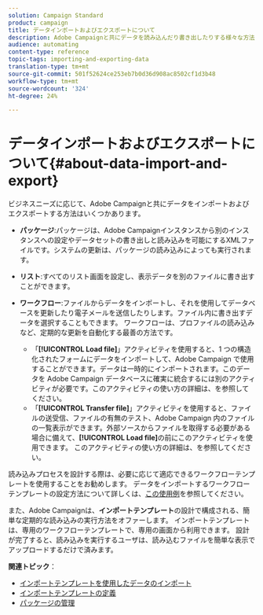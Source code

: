 ```yaml
---
solution: Campaign Standard
product: campaign
title: データインポートおよびエクスポートについて
description: Adobe Campaignと共にデータを読み込んだり書き出したりする様々な方法について説明します。
audience: automating
content-type: reference
topic-tags: importing-and-exporting-data
translation-type: tm+mt
source-git-commit: 501f52624ce253eb7b0d36d908ac8502cf1d3b48
workflow-type: tm+mt
source-wordcount: '324'
ht-degree: 24%

---
```



# データインポートおよびエクスポートについて{#about-data-import-and-export}

ビジネスニーズに応じて、Adobe Campaignと共にデータをインポートおよびエクスポートする方法はいくつかあります。

* **パッケージ**:パッケージは、Adobe Campaignインスタンスから別のインスタンスへの設定やデータセットの書き出しと読み込みを可能にするXMLファイルです。システムの更新は、パッケージの読み込みによっても実行されます。
* **リスト**:すべてのリスト画面を設定し、表示データを別のファイルに書き出すことができます。
* **ワークフロー**:ファイルからデータをインポートし、それを使用してデータベースを更新したり電子メールを送信したりします。ファイル内に書き出すデータを選択することもできます。 ワークフローは、プロファイルの読み込みなど、定期的な更新を自動化する最善の方法です。

   * 「**[!UICONTROL Load file]**」アクティビティを使用すると、1 つの構造化されたフォームにデータをインポートして、Adobe Campaign で使用することができます。データは一時的にインポートされます。このデータを Adobe Campaign データベースに確実に統合するには別のアクティビティが必要です。このアクティビティの使い方の詳細は、[](../../automating/using/load-file.md)を参照してください。
   * 「**[!UICONTROL Transfer file]**」アクティビティを使用すると、ファイルの送受信、ファイルの有無のテスト、Adobe Campaign 内のファイルの一覧表示ができます。外部ソースからファイルを取得する必要がある場合に備えて、**[!UICONTROL Load file]**&#x200B;の前にこのアクティビティを使用できます。 このアクティビティの使い方の詳細は、[](../../automating/using/transfer-file.md)を参照してください。

読み込みプロセスを設計する際は、必要に応じて適応できるワークフローテンプレートを使用することをお勧めします。 データをインポートするワークフローテンプレートの設定方法について詳しくは、[この使用例](../../automating/using/creating-import-workflow-templates.md)を参照してください。

また、Adobe Campaignは、**インポートテンプレート**&#x200B;の設計で構成される、簡単な定期的な読み込みの実行方法をオファーします。 インポートテンプレートは、専用のワークフローテンプレートで、専用の画面から利用できます。 設計が完了すると、読み込みを実行するユーザは、読み込むファイルを簡単な表示でアップロードするだけで済みます。

**関連トピック**：

* [インポートテンプレートを使用したデータのインポート](../../automating/using/importing-data-with-import-templates.md)
* [インポートテンプレートの定義](../../automating/using/importing-data-with-import-templates.md#setting-up-import-templates)
* [パッケージの管理](../../automating/using/managing-packages.md)
